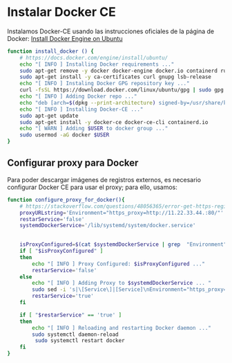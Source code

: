 # Instalar Docker CE

Instalamos Docker-CE usando las instrucciones oficiales de la página de Docker: [Install Docker Engine on Ubuntu](https://docs.docker.com/engine/install/ubuntu/)

```bash
function install_docker () {
    # https://docs.docker.com/engine/install/ubuntu/
    echo "[ INFO ] Installing Docker requirements ..."
    sudo apt-get remove -y docker docker-engine docker.io containerd runc
    sudo apt-get install -y ca-certificates curl gnupg lsb-release
    echo "[ INFO ] Instaling Docker GPG repository key ..."
    curl -fsSL https://download.docker.com/linux/ubuntu/gpg | sudo gpg --dearmor -o /usr/share/keyrings/docker-archive-keyring.gpg
    echo "[ INFO ] Adding Docker repo ..."
    echo "deb [arch=$(dpkg --print-architecture) signed-by=/usr/share/keyrings/docker-archive-keyring.gpg] https://download.docker.com/linux/ubuntu $(lsb_release -cs) stable" | sudo tee /etc/apt/sources.list.d/docker.list > /dev/null
    echo "[ INFO ] Installing Docker-CE ..."
    sudo apt-get update
    sudo apt-get install -y docker-ce docker-ce-cli containerd.io
    echo "[ WARN ] Adding $USER to docker group ..."
    sudo usermod -aG docker $USER
}
```

## Configurar proxy para Docker

Para poder descargar imágenes de registros externos, es necesario configurar Docker CE para usar el proxy; para ello, usamos:

```bash
function configure_proxy_for_docker(){
    # https://stackoverflow.com/questions/48056365/error-get-https-registry-1-docker-io-v2-net-http-request-canceled-while-b
    proxyURLstring='Environment="https_proxy=http://11.22.33.44.:80/"'
    restarService='false'
    systemdDockerService='/lib/systemd/system/docker.service'
    

    isProxyConfigured=$(cat $systemdDockerService | grep  "Environment")
    if [ "$isProxyConfigured" ]
    then
        echo "[ INFO ] Proxy Configured: $isProxyConfigured ..."
        restarService='false'
    else
        echo "[ INFO ] Adding Proxy to $systemdDockerService ... "
        sudo sed -i 's|\[Service\]|[Service]\nEnvironment="https_proxy=http://11.22.33.44.:80/"|g' $systemdDockerService
        restarService='true'
    fi

    if [ "$restarService" == 'true' ]
    then
        echo "[ INFO ] Reloading and restarting Docker daemon ..."
        sudo systemctl daemon-reload
         sudo systemctl restart docker
    fi
}
```